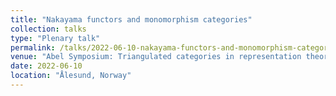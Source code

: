 ```yaml
---
title: "Nakayama functors and monomorphism categories"
collection: talks
type: "Plenary talk"
permalink: /talks/2022-06-10-nakayama-functors-and-monomorphism-categories
venue: "Abel Symposium: Triangulated categories in representation theory and beyond"
date: 2022-06-10
location: "Ålesund, Norway"
---
```


